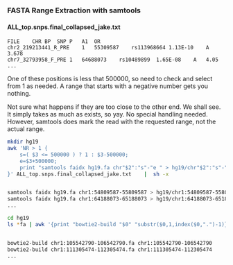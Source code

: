 ### FASTA Range Extraction with samtools

#### ALL_top.snps.final_collapsed_jake.txt

```
FILE	CHR	BP	SNP	P	A1	OR
chr2_219213441_R_PRE	1	55309587	rs113968664	1.13E-10	A	3.678
chr7_32793958_F_PRE	1	64688073	rs10489899	1.65E-08	A	4.05
...
```


One of these positions is less that 500000, so need to check and select from 1 as needed.
A range that starts with a negative number gets you nothing.

Not sure what happens if they are too close to the other end. We shall see.
It simply takes as much as exists, so yay. No special handling needed.
However, samtools does mark the read with the requested range, not the actual range.


```BASH
mkdir hg19
awk 'NR > 1 {
	s=( $3 <= 500000 ) ? 1 : $3-500000;
	e=$3+500000;
	print "samtools faidx hg19.fa chr"$2":"s"-"e " > hg19/chr"$2":"s"-"e".fa"
}' ALL_top.snps.final_collapsed_jake.txt    |  sh -x


samtools faidx hg19.fa chr1:54809587-55809587 > hg19/chr1:54809587-55809587.fa
samtools faidx hg19.fa chr1:64188073-65188073 > hg19/chr1:64188073-65188073.fa
...
```




```BASH
cd hg19
ls *fa | awk '{print "bowtie2-build "$0" "substr($0,1,index($0,".")-1)}' | sh -x


bowtie2-build chr1:105542790-106542790.fa chr1:105542790-106542790
bowtie2-build chr1:111305474-112305474.fa chr1:111305474-112305474
...
```


